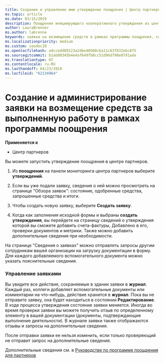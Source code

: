 ```yaml
---
title: Создание и управление ими утверждение поощрения | Центр партнеров
ms.topic: article
ms.date: 03/15/2019
description: Поощрения инициирующего кооперативного утверждения из центра партнеров. Все действия, выполняемые в процессе создания вашей заявки, отображаются в разделе "Журнал".
author: LauraBrenner
ms.author: labrenne
keywords: заявки на возмещение средств в рамках программы поощрения, совместные заявки, совместные фонды
ms.localizationpriority: medium
ms.custom: seodec18
ms.openlocfilehash: adccedd89123a2dbe40500cba11c63f832e6c8f5
ms.sourcegitcommit: b1ab80345b4e4af649fb8cc51d96d798e0791ade
ms.translationtype: HT
ms.contentlocale: ru-RU
ms.lasthandoff: 04/23/2019
ms.locfileid: "62134964"
---
```

# <a name="create-and-manage-an-incentives-claim"></a>Создание и администрирование заявки на возмещение средств за выполненную работу в рамках программы поощрения

**Применяется к**
- Центр партнеров

Вы можете запустить утверждение поощрения в центре партнеров. 

1. Из **поощрения** на панели мониторинга центра партнеров выберите **утверждений**.

2.  Если вы уже подали заявку, сведения о ней можно просмотреть на странице "Обзора заявок": состояние, одобренные средства, запрошенные средства и итоги.

3.  Чтобы создать новую заявку, выберите **Создать заявку**.

4.  Когда как заполнения исходной формы и выбраны **создать утверждения**, вы перейдете на страницу сведений о утверждения которой вы сможете добавить счета-фактуры, Добавлено в его, проверки документов и метрики. Также можно добавить дополнительные сведения при необходимости.

На странице "Сведения о заявках" можно отправлять запросы другим сотрудникам вашей организации на загрузку документации в форму. Для каждого добавляемого вспомогательного документа можно указать пояснительные сведения. 

### <a name="manage-your-claims"></a>Управление заявками

Вы увидите все действия, сохраняемые в здании заявки в **журнал**. Каждый раз, коллеги добавляет вспомогательные документы или комментарии на что-нибудь, действие хранится в **журнал**. Пока вы не отправите заявку, она будет находиться в состоянии **Редактирование**. В ходе процесса утверждения состояние заявки меняется. Иногда во время проверки заявки вы можете получить отзыв по определенному элементу в вашей документации (документы, подтверждающие выполнение деятельности). В журнале заявки также отображаются отзывы и запросы на дополнительные сведения. 

После отправки заявки ее нельзя изменить, если только проверяющий не отправит запрос на дополнительные сведения.

Дополнительные сведения см. в [Руководстве по программе поощрения для партнеров](https://assets.microsoft.com/coop-guidebook.pdf)
